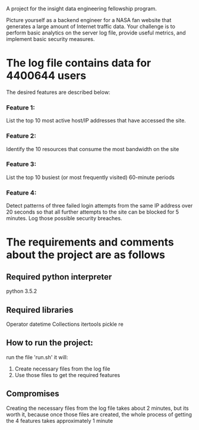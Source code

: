 A project for the insight data engineering fellowship program.

Picture yourself as a backend engineer for a NASA fan website that generates a large amount of Internet traffic data. Your challenge is to perform basic analytics on the server log file, provide useful metrics, and implement basic security measures. 
# The log file contains data for 4400644 users

The desired features are described below: 
### Feature 1: 
List the top 10 most active host/IP addresses that have accessed the site.
### Feature 2: 
Identify the 10 resources that consume the most bandwidth on the site
### Feature 3:
List the top 10 busiest (or most frequently visited) 60-minute periods 
### Feature 4: 
Detect patterns of three failed login attempts from the same IP address over 20 seconds so that all further attempts to the site can be blocked for 5 minutes. Log those possible security breaches.

# The requirements and comments about the project are as follows
## Required python interpreter
python 3.5.2
## Required libraries
Operator
datetime
Collections
itertools
pickle
re
## How to run the project:
run the file 'run.sh' it will:
1) Create necessary files from the log file
2) Use those files to get the required features
## Compromises
Creating the necessary files from the log file takes about 2 minutes, but its worth it,
because once those files are created, the whole process of getting the 4 features takes approximately 1 minute




 


